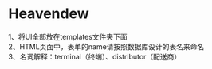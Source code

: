 Heavendew
=========
1、将UI全部放在templates文件夹下面<br/>
2、HTML页面中，表单的name请按照数据库设计的表名来命名<br/>
3、名词解释：terminal（终端）、distributor（配送商）<br/>
